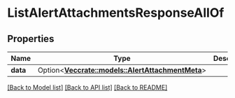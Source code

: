 # ListAlertAttachmentsResponseAllOf

## Properties

Name | Type | Description | Notes
------------ | ------------- | ------------- | -------------
**data** | Option<[**Vec<crate::models::AlertAttachmentMeta>**](AlertAttachmentMeta.md)> |  | [optional]

[[Back to Model list]](../README.md#documentation-for-models) [[Back to API list]](../README.md#documentation-for-api-endpoints) [[Back to README]](../README.md)


